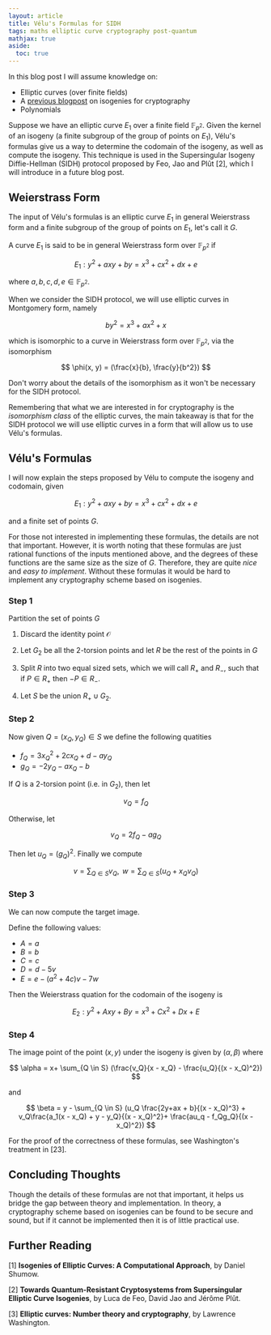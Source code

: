 ```yaml
---
layout: article
title: Vélu's Formulas for SIDH
tags: maths elliptic curve cryptography post-quantum
mathjax: true
aside:
  toc: true
---
```

In this blog post I will assume knowledge on:
* Elliptic curves (over finite fields)
* A [previous blogpost](https://mariascrs.github.io/2020/10/06/isogenies-for-crypto.html) on isogenies for cryptography
* Polynomials

Suppose we have an  elliptic curve $E_1$ over a finite field $\mathbb{F}_{p^2}$. Given the kernel of an isogeny (a finite subgroup of the group of points on $E_1$), Vélu's formulas give us a way to determine the codomain of the isogeny, as well as compute the isogeny. This technique is used in the Supersingular Isogeny Diffie-Hellman (SIDH) protocol proposed by Feo, Jao and Plût [2], which I will introduce in a future blog post.  

## Weierstrass Form

The input of Vélu's formulas is an elliptic curve $E_1$ in general Weierstrass form and a finite subgroup of the group of points on $E_1$, let's call it $G$. 

A curve $E_1$ is said to be in general Weierstrass form over $\mathbb{F}_{p^2}$ if

$$
E_1: y^2 + axy + by = x^3 + cx^2 + dx + e
$$

where $a, b, c, d, e \in \mathbb{F}_{p^2}$.

When we consider the SIDH protocol, we will use elliptic curves in Montgomery form, namely

$$
by^2 = x^3 + ax^2 + x
$$

which is isomorphic to a curve in Weierstrass form over $\mathbb{F}_{p^2}$, via the isomorphism

$$
\phi(x, y) = (\frac{x}{b}, \frac{y}{b^2})
$$

Don't worry about the details of the isomorphism as it won't be necessary for the SIDH protocol.

Remembering that what we are interested in for cryptography is the *isomorphism class* of the elliptic curves, the main takeaway is that for the SIDH protocol we will use elliptic curves in a form that will allow us to use Vélu's formulas. 

## Vélu's Formulas
I will now explain the steps proposed by Vélu to compute the isogeny and codomain, given

$$
E_1: y^2 + axy + by = x^3 + cx^2 + dx + e
$$ 

and a finite set of points $G$.

For those not interested in implementing these formulas, the details are not that important. However, it is worth noting that these formulas are just rational functions of the inputs mentioned above, and the degrees of these functions are the same size as the size of $G$. Therefore, they are quite *nice* and *easy to implement*. Without these formulas it would be hard to implement any cryptography scheme based on isogenies.  

### Step 1
Partition the set of points $G$

1. Discard the identity point $\mathcal{O}$

2. Let $G_2$ be all the 2-torsion points and let $R$ be the rest of the points in $G$

3. Split $R$ into two equal sized sets, which we will call $R_+$ and $R_-$, such that if $P \in R_+$ then $-P \in R_-$.

4. Let $S$ be the union $R_+ \cup G_2$.

### Step 2
Now given $Q = (x_Q, y_Q) \in S$ we define the following quatities 

* $f_Q = 3x^2_Q + 2cx_Q + d - ay_Q$
* $g_Q = -2y_Q - ax_Q - b$

If $Q$ is a 2-torsion point (i.e. in $G_2$), then let 

$$
v_Q = f_Q
$$

Otherwise, let

$$
v_Q = 2f_Q - ag_Q
$$

Then let $u_Q = (g_Q)^2$. Finally we compute

$$
v = \sum_{Q \in S} v_Q, \text{    } w = \sum_{Q \in S} (u_Q + x_Qv_Q)
$$

### Step 3

We can now compute the target image. 

Define the following values:

* $A = a$
* $B = b$
* $C = c$
* $D = d - 5v$
* $E = e - (a^2 + 4c)v - 7w$

Then the Weierstrass quation for the codomain of the isogeny is

$$
E_2: y^2 + Axy + By = x^3 + Cx^2 + Dx + E
$$

### Step 4

The image point of the point $(x, y)$ under the isogeny is given by $(\alpha, \beta)$ where

$$
\alpha = x+ \sum_{Q \in S} (\frac{v_Q}{x - x_Q} - \frac{u_Q}{(x - x_Q)^2})
$$

and

$$
\beta = y - \sum_{Q \in S} (u_Q \frac{2y+ax + b}{(x - x_Q)^3} + v_Q\frac{a_1(x - x_Q) + y - y_Q}{(x - x_Q)^2}+ \frac{au_q - f_Qg_Q}{(x - x_Q)^2})
$$

For the proof of the correctness of these formulas, see Washington's treatment in [23].

## Concluding Thoughts

Though the details of these formulas are not that important, it helps us bridge the gap between theory and implementation. In theory, a cryptography scheme based on isogenies can be found to be secure and sound, but if it cannot be implemented then it is of little practical use. 





## Further Reading

[1] **Isogenies of Elliptic Curves: A Computational Approach**, by Daniel Shumow.

[2] **Towards Quantum-Resistant Cryptosystems from Supersingular Elliptic Curve Isogenies**, by Luca de Feo, David Jao and Jérôme Plût.

[3] **Elliptic curves: Number theory and cryptography**, by Lawrence Washington.
